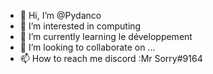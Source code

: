 - 👋 Hi, I’m @Pydanco
- 👀 I’m interested in computing
- 🌱 I’m currently learning le développement
- 💞️ I’m looking to collaborate on ...
- 📫 How to reach me discord :Mr Sorry#9164

<!---
Pydanco/Pydanco is a ✨ special ✨ repository because its `README.md` (this file) appears on your GitHub profile.
You can click the Preview link to take a look at your changes.
--->
